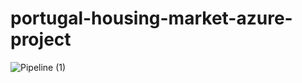 # portugal-housing-market-azure-project

![Pipeline (1)](https://github.com/jppaulo13/portugal-housing-market-azure-project/assets/101720868/d62841f4-b073-4d00-bb77-a29aedfa6c25)

